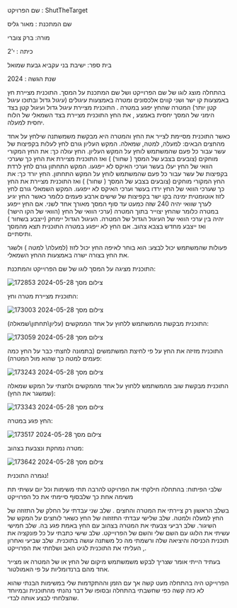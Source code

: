 שם הפרויקט : ShutTheTarget


שם המתכנת : מאור גליס


מורה: ברק צוברי 


כיתה : י'2


בית ספר: ישיבת בני עקביא גבעת שמואל 


שנת הגשה : 2024



 בהתחלה מוצג לוגו של שם הפרוייקט ושל שם המתכנת על המסך.
התוכנית מציירת חץ באמצעות קו ישר ושני קווים אלכסונים ומטרה באמצעות עיגולים (עיגול גדול ובתוכו עיגול קטן יותר) המטרה שהחץ יפגע במטרה .
התוכנית מציירת עיגול גדול ועיגול קטן בצד הימני של המסך יחסית באמצע , את החץ התוכנית מציירת בצד השמאלי של הלוח יחסית למעלה.

כאשר התוכנית מסיימת לצייר את החץ והמטרה היא מבקשת משמשתנה שילחץ על אחד מהחצים הבאים: למעלה, למטה, שמאלה.
המקש העליון גורם לחץ לעלות בקפיצות של עשר עבור כל פעם שהמשתמש לוחץ על המקש העליון. 
החץ עולה כך: את החץ המקורי מוחקים (צובעים בצבע של המסך ( שחור) ) ואז התוכנית מציירת את החץ כך שערכי הוואי של החץ יעלו בעשר וערכי האיקס לא ייפגעו.
המקש התחתון גורם לחץ לרדת בקפיצות של עשר עבור כל פעם שהמשתמש לוחץ על המקש התחתון. 
החץ יורד כך: את החץ המקורי מוחקים (צובעים בצבע של המסך ( שחור) ) ואז התוכנית מציירת את החץ כך שערכי הוואי של החץ ירדו בעשר וערכי האיקס לא ייפגעו.
המקש השמאלי גורם לחץ לזוז אוטומטית ימינה בקו ישר בקפיצות של שישים ארבע פעמים כלומר כאשר החץ יגיע לערך שוואי יהיה 240 שזה כמעט עד סוף המסך מאורך אחד לשני. 
אם החץ ייפגע במטרה כלומר שהחץ יצוייר בתוך המטרה (ערכי הוואי של החץ (הוואי של הקו הישר) יהיה בין ערכי הוואי של העיגול הגדול של המטרה. 
העיגול הגדול יימחק (ייצבע בשחור ) ואז ייצבע מחדש בצבא צהוב. אם החץ לא ייפגע במטרה התוכנית תצא מהמסך ותיסתיים.

פעולות שהמשתמש יכול לבצע:
הוא בוחר לאיפה החץ יכול לזוז (למעלה\ למטה ) ולשגר את החץ בצורה ישרה באמצעות ההחץ השמאלי.


התוכנית מציגה על המסך לוגו של שם הפרוייקט והמתכנת: 

![צילום מסך 2024-05-28 172853](https://github.com/maorgelis/ShutTheTarget/assets/167463733/d2c9c340-6a3c-4f2d-8231-383e4bbe9895)

התוכנית מציירת מטרה וחץ: 

![צילום מסך 2024-05-28 173003](https://github.com/maorgelis/ShutTheTarget/assets/167463733/46732e06-3d3c-48b3-8fbf-38817e19fa12)

התוכנית מבקשת מהמשתמש ללחוץ על אחד הממקשים (עליון\תחתון\שמאלה):

![צילום מסך 2024-05-28 173059](https://github.com/maorgelis/ShutTheTarget/assets/167463733/45cec8f4-a544-464c-9db1-a81ff12a5ccf)

התוכנית מזיזה את החץ על פי לחיצת המשתמשים (בתמונה לחצתי כבר על החץ כמה פעמים למטה כך שהוא מול המטרה):

![צילום מסך 2024-05-28 173243](https://github.com/maorgelis/ShutTheTarget/assets/167463733/566629ab-9c5c-4f1c-a4bb-97b2a9033891)

התוכנית מבקשת שוב מהמשתמש ללחוץ על אחד מהמקשים ולחצתי על המקש שמאלה (שמשגר את החץ):

![צילום מסך 2024-05-28 173343](https://github.com/maorgelis/ShutTheTarget/assets/167463733/cc9fc662-b32f-49bf-b077-0b0e32aae36a)

החץ פגע במטרה: 

![צילום מסך 2024-05-28 173517](https://github.com/maorgelis/ShutTheTarget/assets/167463733/408db325-aa14-4326-a36e-c9d04b1f04bf)

מטרה נמחקת ונצבעת בצהוב:

![צילום מסך 2024-05-28 173642](https://github.com/maorgelis/ShutTheTarget/assets/167463733/2bc33742-66a5-4187-a77c-f0ead3e25514)

נגמרה התוכנית!

שלבי הפיתוח: בהתחלה חילקתי את הפרויקט להרבה תתי משימות וכל יום עשיתי תת משימה אחת כך שלבסוף סיימתי את כל הפרוייקט 

בשלב הראשון רק ציירתי את המטרה והחצים . שלב שני עבדתי על החלק של התזוזה של החץ למעלה ולמטה. 
שלב שלישי עבדתי התזוזוה של החץ כשאר לוחצים על המקש של השיגור. שלב רביעי צבעתי את המטרה בצהוב עם החץ באמת פגע בה.
שלב חמישי עשיתי את הלוגו עם השם שלי והשם של הפרוייקט. 
שלב שישי כתבתי על כל פונקציה את תוכנית הכניסה והיציאה שלה ורשמתי מה כל משתנה עושה בתוכנית. שלב שביעי ואחרון , העליתי את התוכנית לגיט האב ושלחתי את הפרוייקט.


בעתיד הייתי אומר שצריך לבקש משמשתמש מיקום של החץ או של המטרה או מצייר אחד מהם ברנדומליות על פי האמולטור.

הפרוייקט היה בהתחלה מעט קשה אך עם הזמן וההתקדמות שלי במשימות הבנתי שהוא לא כזה קשה כפי שחשבתי בהתחלה ובסופו של דבר נהנתי מהתוכנית ובמיוחד שהצלחתי לבצע אותה לבדי.
 










 


